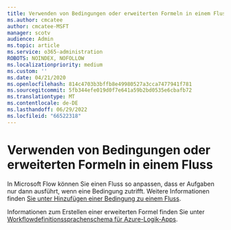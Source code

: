 ```yaml
---
title: Verwenden von Bedingungen oder erweiterten Formeln in einem Fluss
ms.author: cmcatee
author: cmcatee-MSFT
manager: scotv
audience: Admin
ms.topic: article
ms.service: o365-administration
ROBOTS: NOINDEX, NOFOLLOW
ms.localizationpriority: medium
ms.custom: ''
ms.date: 04/21/2020
ms.openlocfilehash: 814c4703b3bffb8e49980527a3cca7477941f781
ms.sourcegitcommit: 5fb344efe019d0f7e641a59b2bd0535e6cbafb72
ms.translationtype: MT
ms.contentlocale: de-DE
ms.lasthandoff: 06/29/2022
ms.locfileid: "66522318"
---
```

# <a name="use-conditions-or-advanced-formulas-in-a-flow"></a>Verwenden von Bedingungen oder erweiterten Formeln in einem Fluss

In Microsoft Flow können Sie einen Fluss so anpassen, dass er Aufgaben nur dann ausführt, wenn eine Bedingung zutrifft. Weitere Informationen finden [Sie unter Hinzufügen einer Bedingung zu einem Fluss](https://go.microsoft.com/fwlink/?linkid=872112).
  
Informationen zum Erstellen einer erweiterten Formel finden Sie unter [Workflowdefinitionssprachenschema für Azure-Logik-Apps](https://aka.ms/logicexpressions).
